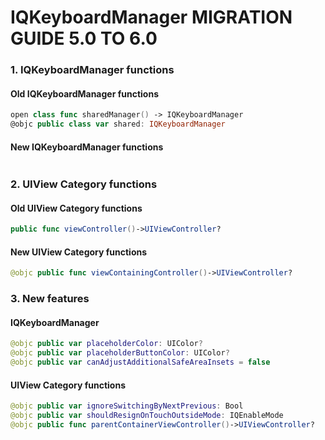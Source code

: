 IQKeyboardManager MIGRATION GUIDE 5.0 TO 6.0
==========================

### 1. IQKeyboardManager functions

#### Old IQKeyboardManager functions
```swift
open class func sharedManager() -> IQKeyboardManager
@objc public class var shared: IQKeyboardManager
```
#### New IQKeyboardManager functions
```swift
```

### 2. UIView Category functions

#### Old UIView Category functions
```swift
public func viewController()->UIViewController?
```

#### New UIView Category functions
```swift
@objc public func viewContainingController()->UIViewController?
```

### 3. New features

#### IQKeyboardManager
```swift
@objc public var placeholderColor: UIColor?
@objc public var placeholderButtonColor: UIColor?
@objc public var canAdjustAdditionalSafeAreaInsets = false
```

#### UIView Category functions
```swift
@objc public var ignoreSwitchingByNextPrevious: Bool
@objc public var shouldResignOnTouchOutsideMode: IQEnableMode
@objc public func parentContainerViewController()->UIViewController?
```
